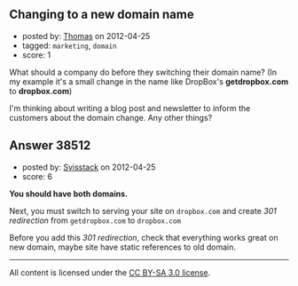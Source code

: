 ## Changing to a new domain name

- posted by: [Thomas](https://stackexchange.com/users/-1/17667-thomas) on 2012-04-25
- tagged: `marketing`, `domain`
- score: 1

What should a company do before they switching their domain name? (In my example it's a small change in the name like DropBox's **getdropbox.com** to **dropbox.com**)

I'm thinking about writing a blog post and newsletter to inform the customers about the domain change. 
Any other things? 


## Answer 38512

- posted by: [Svisstack](https://stackexchange.com/users/-1/4987-svisstack) on 2012-04-25
- score: 6

**You should have both domains.**

Next, you must switch to serving your site on `dropbox.com` and create *301 redirection* from `getdropbox.com` to `dropbox.com`

Before you add this *301 redirection*, check that everything works great on new domain, maybe site have static references to old domain.



---

All content is licensed under the [CC BY-SA 3.0 license](https://creativecommons.org/licenses/by-sa/3.0/).
